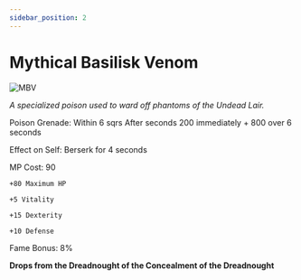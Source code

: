 ```yaml
---
sidebar_position: 2
---
```


# Mythical Basilisk Venom

![MBV](https://vwiki.valorserver.com/api/item/picture/mythical%20basilisk%20venom)

<i>A specialized poison used to ward off phantoms of the Undead Lair.</i>

Poison Grenade: Within 6 sqrs After  seconds 200 immediately + 800 over 6 seconds

Effect on Self: Berserk for 4 seconds

MP Cost: 90

    +80 Maximum HP
    
    +5 Vitality
    
    +15 Dexterity

    +10 Defense

Fame Bonus: 8%

**Drops from the Dreadnought of the Concealment of the Dreadnought**
